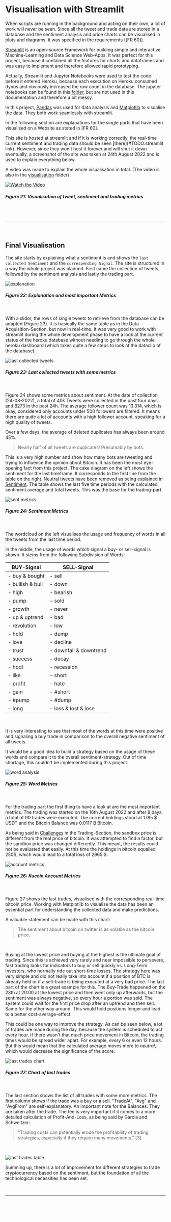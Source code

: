 # Visualisation with Streamlit


When scripts are running in the background and acting on their own, a lot of work will never be seen.
Since all the tweet and trade data are stored in a database and the sentiment analysis and price charts can be visualised in plots and diagrams, it was specified in the requirements ([FR 60]).

[Streamlit](https://streamlit.io) is an open-source Framework for building simple and interactive Machine-Learning and Data Science Web-Apps. It was perfect for this project, because it contained all the features for charts and dataframes and was easy to implement and therefore allowed rapid prototyping. 

Actually, Streamlit and Jupyter Notebooks were used to test the code before it entered Heroku, because each execution on Heroku consumed dynos and obviously increased the row count in the database. The jupyter notebooks can be found in this [folder](./jupyter_notebooks/), but are not used in this documentation and therefore a bit messy.

In this project, [Pandas](https://pandas.pydata.org) was used for data analysis and [Matplotlib](https://matplotlib.org) to visualise the data. They both work seamlessly with streamlit.

In the following section are explanations for the single parts that have been visualised on a Website as stated in [FR 60].

This site is hosted at streamlit and if it is working correctly, the real-time current sentiment and trading data should be seen [there](#TODO:streamlit link).
However, since they won't host it forever and will shut it down eventually, a screenshot of the site was taken at 24th August 2022 and is used to explain everything below. 

A video was made to explain the whole visualisation in total. (The video is also in the [visualisation](./img/visualisation/) folder)

[![Watch the Video](https://img.youtube.com/vi/bHvFifWAr1A/hqdefault.jpg)](https://youtu.be/bHvFifWAr1A)

##### *Figure 21: Visualisation of tweet, sentiment and trading metrics*
</br>

</br>

---

</br>


## Final Visualisation

The site starts by explaining what a sentiment is and shows the `last collected Sentiment` and the `correspending Signal`. The site is structured in a way the whole project was planned. First came the collection of tweets, followed by the sentiment analysis and lastly the trading part.

![explanation](./img/visualisation/explanation.png)
##### *Figure 22: Explanation and most important Metrics*
</br>

With a slider, the rows of single tweets to retrieve from the database can be adapted (Figure 23). It is basically the same table as in the Data-Acquisition-Section, but now in real-time. It was very good to work with streamlit during the whole development phase to have a look at the current status of the heroku database without needing to go through the whole heroku dashboard (which takes quite a few steps to look at the dataclip of the database).

![last collected tweets](./img/visualisation/last_coll_tweets.png)
##### *Figure 23: Last collected tweets with some metrics*
</br>

Figure 24 shows some metrics about sentiment. At the date of collection (24-08-2022), a total of 40k Tweets were collected in the past four days and 8273 in the past 24h. The average follower count was 13.314, which is okay, considered only accounts under 500 followers are filtered. It means there are quite a lot of accounts with a high follower account, speaking for a high quality of tweets.

Over a few days, the average of deleted duplicates has always been around 45%.

> Nearly half of all tweets are duplicates! Presumably by bots.

This is a very high number and show how many bots are tweeting and trying to influence the opinion about Bitcoin. It has been the most eye-opening fact from this project.
The cake diagram on the left shows the sentiment for the last timeframe. It corresponds to the first line from the table on the right. Neutral tweets have been removed as being explained in [Sentiment](5_Sentiment.md#more-filters).
The table shows the last five time periods with the calculated sentiment average and total tweets. This was the base for the trading-part.

![sent metrics](./img/visualisation/sent_metrics.png)
##### *Figure 24: Sentiment Metrics*
</br>

The wordcloud on the left visualises the usage and frequency of words in all the tweets from the last time period. 

In the middle, the usage of words which signal a buy- or sell-signal is shown. 
It stems from the following Subdivision of Words:

| BUY-Signal       | SELL-Signal          |
|------------------|----------------------|
| - buy & bought   | - sell               |
| - bullish & bull | - down               |
| - high           | - bearish            |
| - pump           | - sold               |
| - growth         | - never              |
| - up & uptrend   | - bad                |
| - revolution     | - low                |
| - hold           | - dump               |
| - love           | - decline            |
| - trust          | - downfall & downtrend |
| - success        | - decay              |
| - hodl           | - recession          |
| - like           | - short              |
| - profit         | - hate               |
| - gain           | - #short             |
| - #pump          | - #dump              |
| - long           | - loss & lost & lose |

</br>

It is very interesting to see that most of the words at this time were positive and signaling a buy trade in comparison to the overall negative sentiment of all tweets. 

It would be a good idea to build a strategy based on the usage of these words and compare it to the overall sentiment-strategy. Out of time shortage, this couldn't be implemented during this project. 

![word analysis](./img/visualisation/word_analysis.png)
##### *Figure 25: Word Metrics*
</br>

For the trading part the first thing to have a look at are the most important metrics.
The trading was started on the 16th August 2022 and after 8 days, a total of 90 trades were executed. The current holdings stood at 1785 $ USDT and the Bitcoin Balance was 0.0117 ₿ Bitcoin. 

As being said in [Challenges](6_Trading.md#different-sandbox-prices) in the Trading-Section, the sandbox price is different from the real price of bitcoin. It was attempted to find a factor, but the sandbox price was changed differently. This meant, the results could not be evaluated that easily. At this time the holdings in bitcoin equalled 250$, which would lead to a total loss of 2965 $. 

![account metrics](./img/visualisation/acc_metrics.png)
##### *Figure 26: Kucoin Account Metrics*
</br>

Figure 27 shows the last trades, visualised with the corresponding real-time bitcoin price. Working with Matplotlib to visualise the data has been an essential part for understanding the collected data and make predictions. 

A valuable statement can be made with this chart:

> The sentiment about bitcoin on twitter is as volatile as the bitcoin price.

</br>

Buying at the lowest price and buying at the highest is the ultimate goal of trading. Since this is achieved very rarely and near impossible to persevere, fast trading looks for indicators to buy or sell quickly vs. Long-Term Investors, who normally ride out short-time losses. The strategy here was very simple and did not really take into account if a position of BTC is already held or if a sell-trade is being executed at a very bad price. The last part of the chart is a great example for this. The Buy-Trade happened on the 23th at 20:00 at the lowest price and then went only up afterwards, but the sentiment was always negative, so every hour a portion was sold. The system could wait for the first price drop after an uptrend and then sell. Same for the other way around. This would hold positions longer and lead to a better cost-average-effect.

This could be one way to improve the strategy. As can be seen below, a lot of trades are made during the day, because the system is scheduled to act every hour. If there wasn't that much price movement in Bitcoin, the trading times would be spread wider apart. For example, every 6 or even 12 hours. But this would mean that the calculated average moves more to *neutral*, which would decrease the significance of the score.

![last trades chart](./img/visualisation/last_trades_chart.png)
##### *Figure 27: Chart of last trades*
</br>

The last section shows the list of all trades with some more metrics.
The first column shows if the trade was a buy or a sell. 
"TradeAt", "Avg" and "AvgFrom" are self-explanatory.
An important note for the Balances: They are taken after the trade. 
The fee is very important if it comes to a more detailed calculation of Profit-And-Loss, as being said by Garcia and Schweitzer:

> “Trading costs can potentially erode the profitability of trading strategies, especially if they require many movements." [3]

</br>

![last trades table](./img/visualisation/last_trades_table.png)


Summing up, there is a lot of improvement for different strategies to trade cryptocurrency based on the sentiment, but the foundation of all the technological necessities has been set.

</br>

---

</br>

<div style="display: inline;" >
<a href="https://github.com/moerv9/sentiment/blob/main/docs/6_Trading.md"><button onclick="" type="button"  style="border: 2px white solid; background-color: transparent; color:white; border-radius: 8px; padding: 10px;">< Previous Chapter: Trading</button></a>
<a href="https://github.com/moerv9/sentiment/blob/main/docs/8_Results.md"><button type="button"  style="float:right; border: 2px white solid; background-color: transparent; color:white; border-radius: 8px; padding: 10px;">Next Chapter: Results ></button></a>
</div>

</br>